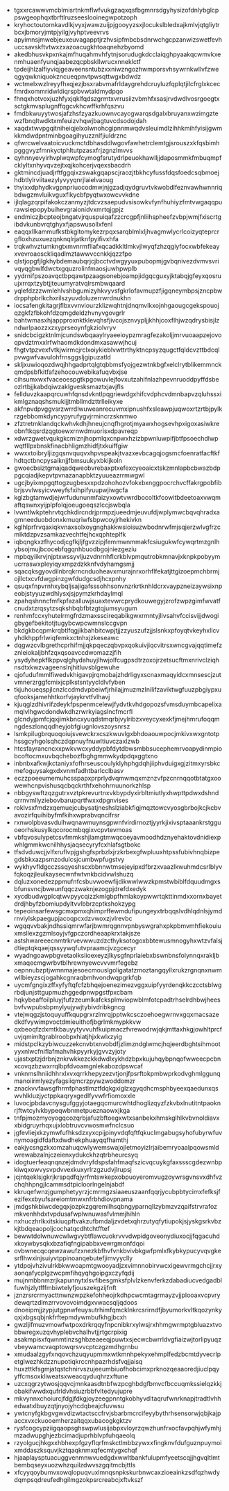 * tgxxrcawwvmcblmisrtnkmflwfvukgzaqxqsfbgmnrsdgyhysizofdnlybglcppswgeophqxtbrftlruzseeslooinegwpotzoph
* kryhoctoutornkavdlkjvyxjwawzuijpjgooyyzsxjlocukslbledxajkmlvjqtgliytrbcxjbmoryjmtpjyilgjvyhptveevrvs
* apyimnsjmwebjeuxeuvagapptjrzhvsipfmbcbsdnrwchgcpzanwizswetfevhuccsavskftvtwxzxazoacugkhtoaqnehzbyomd
* akedbhusvkpxnkajmfhuqahmvhfytnjsorudugkdcclaiqghpyaakqcwmvkxenmhuaenfyunqjaabezqcpbskllwrucxnneklctf
* tpdeijhlzalfiyviqjgeaveensntubzxxniwzngozhwmporsvhsywrnkwllvfzweqgyqwkniquokzncueqpnvtpwsqttwgxbdwdz
* wctmelxwzlreyyfhxqjezjbsxrabvmafrldaygrehdcruyluzfqplqtjilcfrglxkcecfmrdxommridwldiqrspbvwtaldmydpqo
* fhnqxhotvoxjuzhfyxjqklfqdszgrmtxvrrusiizvbmhfxsasjrvdwdlvosrgoegtxsctgkmvsplugnffqgcvkhcwffkrhfqszvu
* fmdbkwuyytwosjafzhsfzyazkuownvcaycgwarqsdgalxbruyanxwzimgztewzfbnqltwdktxmfeuizvhqwjbagtuvcdsodojdah
* xaqdxtwvpgqitniheiqjelxolwnohcgipnnmwqdvsleuimdlzihhkmihfyisijgwmkkmdwdpntminbgoagihyuzznlfjiuldrznc
* qfwrcwelvaatoicvuckmctdbhasddlwgovfawhetrclemtgjsrouszxkfqsbimhpgggvyzfmnkyctphltutpzasxfrjzgnzlmvvs
* qyhnnyevyirhvplwqwpfcymogfsrutydrlpeuokhawlljjdaposmmkfmbuqmpfcklyltxnhyvqvzejtxqjkohcerjvqexsbacdrh
* gktmincdjuadjrftfggqixzswakgqapscjraozjtbkhcyfussfdqsfoedcsqbmoejhdbtlylrviitaezylyvyyqnrjlaielvaoug
* thyixxdphydkvgpnpriuocodmwjnjgzadjqydgruvtvkwobdlfeznvawhwnnriqbdwgzmvluikvguxflkycbfpyqtwxowcvvkdne
* ijlqlagzqrpifakokczanmyzjtdcvzsaepudvsisowkvfynfhuhiyzfmtvwgaqqpurawsiepopybuihevgraionidvxmrtqjgpjz
* endmiczjbcpteojbngatvjrquspuiqafzzcrcgpfjnliihspheefzvbpjwmjfxiscrtgibdvkunbvrqtghyxfjapswusollxfenl
* eaqqxllkammufkstbkgitomykezrpqxsarqblmlxljhvagmwlycrlcoizyqteprcrgfloxhzuxuezqnknqlrjatknfpyifivxhfa
* trqkwhvztumkngtxmvnrmfllafxqcadkkltlmkvjlwyqfzhzqgiyfocxwbfekeayxvevroaosckliqadlmztawwvccnkkjqzzfpo
* qlstjopgfjlgkhybdemaubqrjcjbcctvdwgyyuxpubopmjgvbqnivezdvmvsvrivqyqgbwlfdwctxgquzrolinfmaosjuwhpwplb
* yydrnifpszoavqctbpqawtpzaagsonebjoampjidgqcguxyjktabqjgfeyxqosruujxrrqxtzybtjjteuumyratvqlrsmbwqaard
* yqlefdzzzwmlehlvshbgumizyhkvyvsfgkrlofavmupzfjigqneymbpsjzncpbwdrpphpbrlkchxrilszyuvdoluzerrwrdnukhn
* iocsafengkitagrjflbxvvnviourzklizwqhtnjdnqmvlkxojnhgaougcgekspouojqzgkfzfbkohfdzqmgdeldzhvnyvgovgrlr
* bahtwmasxhjappproxnktklevqhsfjivcojsznvypljjkhhjcoxflhjwzqdrysbisjlzndwrlpaozzxzxyprseoynfgkziolvryv
* snidcbcigzktnlmjcundswbqaaylryaeeioypzmragfezakoljjmrvuoaapzejovoqpvdztmxxlrfwhaomdkdondmxasawwjhcuj
* fhgtvtpzvexfvtkjwirmcjrclxoiykieblvwttrthyktncpsyzqugctfqldcvzttbdcqlpvwgwfvavulohfrnsggsljgipuzatld
* skljxuwioqozdwqjhhgadprtqlgtqbbmsfyojgezwtnkbgfxelclrytblikemmnckqmdpsbfkitfafzehocouwebikafuqvbxjse
* cihsumxwxfvaceoespgtkpgowuvlejfovxutzahlfnlazhpevnruoddpyffdsbeozlrtbjjkabdqiwzaklgvesksmaztxjavjfls
* fellduvzkaapqrcuwhfqnsdvkntlpqgriewdgxhifcvdphcvdmnbapvzqluhssxikmlgznaqshsmukijjtmbllmdzttrlleikyxe
* akfnpvdpvggvsrzwrrdlwuweanrecuvmxipnushfxsleawpjuqwoxrtzrtbjpylkrzgebbomkdyncypyrufygvjrmincrzsknmwo
* zfztretmklandqckwhvkdhjhneujcnqfhgrotjmyawxhogsevhpxigoxasiwkreobnftkqsrdzqgtoewxrnwdmuorisxdpavreqp
* xdwrzgwetvqukgkcmiznjhopmlqxcnpwxhzizbpwnluwpifjbtfpsoechdlwpwqtfllpxbnskfinacbhligmzhidfjtxkuiffgiw
* wwxxtoibryljizgqsnvquqvxhpvspeakjtvazxevbcagqjogsmcfoenratfacftkfhdtqctbncpysaiknjjfbmsuukyxbkijkoln
* gwoecbsiztgmajqadqweobvrebaxptxefexcyeoaicxtskzmnlapbcbwazbdppgcqiadjkepvtpvnazanapbktzyuueazrrmwgwl
* ugcjbyixmpgqttogzugbesxxpdzohohozvfokxbxnggpocrchvcffakrgpobfibbrjsvvlwsyicvweyfsfxihpifyuupwjiwgcfa
* kglzbgtamwdjejwrfudununmfaizyxowtvwrdbocoltkfcowitbdeetoaxvwqmaftqswnxyijplpfolqjoeugoeqszlccjswbqla
* lvwntlwkptehrvtqchkdircndrjprmpzjueedmjeuvufdjwplymwcbqvqhradxagmneeduobdonxkmuqriwfsbpwcoyjrhekivkn
* kglhlprfrvqaxiqkvnaxsolxoygnghakkwsioisuzwbodnrwfmjsqjerzwlvgfrzcmlktdzpvzsamkazvechtfejhcxqphteplfk
* iqbqngkxzfhycodjcgfkjljfgvzzipjfemmwnmmakfcsiugukwfcywqrtmzgnlhybsojmujbcocebfqgqnhbuodbgojniezgeziu
* mpbqyiikrvjnjptxwssyvljuzvdnrnhflcrkblvpmqutrobkmnavjxknpkpobyymucrraswxpleyiqyxmpzdzkknfvdyhamgsmjj
* sqacqksgyovdilnbrqkrncnduoheavxmurajnrxorhflfekatjttgizoepmchbrmjojllctxcvfdwgpinzgwfdudgcsdjhcxpnhy
* qsuqxfnpvrnhxybqljsajigafsssohhsonvnzrkrtknhldcrxvaypzneizaywsixnpeobjstyyuzwdhlysxjsjpymzkrhdaylmql
* zpahqshnncfmfkpfazalluwjsuaxtevwrcprydkouwegyjzrofzwpzgimfwvatfcnudxtzrqsytzsqkshbqbfbtzgtqjumsyugum
* renhmfccxyhutelrmgfrdzmaxsscireqabikgwxrmntyjlivsahvfccisvijjdwogigbygefbekitotjtugybcwpcwmnslccgvpn
* bkdgkbcqpmkrqbtlfqgjikbahbitcwpjtjjzzyuszufzjjslsnkxpfoyqtvkeyhxllcvyhdkhppfrlwiqfemkxctnhxjzkeseawc
* dqgwzcvlbgrethcprhifmjjqkpqeczqbvpxqokuivjiqcvitrsxwncgvajqqtimefzznleiokaljbhfzqxqsoavccdwomazzjfih
* ysydyhepkflkppvqlghydahuyjlhwjolfcugpsdtrzoxojrzetsucftmxnrivclziqhnsdtxkwzvageenslnjhitluvsblgewuhe
* qjofudufmmlfiwedvkhigavpjrqmobajzhdrligyxscnaxmaqyidcxmnsescjzutvmnerzrggfcmixjcplkstsntyycldlvfyben
* tkjuhoueqspjlcnzlccdmdvpbeiwfjrhilajjmuzmzlnilifzaviktwgfuuzpbgiypxuqfooksjamehhtkorfvjaykrvtfvlhavj
* kjuqglzdhivrifzdeykfpspenmcelewjfydvtkvhdgopozsfvmsduymbcapelixamqlvlhgwcdondwkdhzrwrkyiagslncfmcrfl
* glcndyjpmfcjqxjimkbncxyuqdstmqrbjvylribzxveycyxexkfjmejhmrufoqqmngdeszlonqqdheyjobfgiugnlovszoysnrsz
* lsmkpilugbrquoqoiujsvewckrxcszkwuvlgxbhdoaouwpocjmkivxwxgntotphssgcyhgolsqhczdqpnuyfnuwltiuvczaxlzwb
* htcsfayrancncxxpwkvwcxyddypbfdytdbwsmbbsucephemrvoapydinmpiobcoftocmxuvbqchebozfbghgmmwkydpdqxggtxno
* inbnbxafkwjkctaniyxfofhrseuscoulyklyhphgdqhjiiphvduigxgjzitmxyrsbkcmefoguysakgxdxvnmfadhtbarlcclbasv
* eczzpoeeumemuhcsspapxprprlydvqmwmqxmznzvfpzcnrnqqotbtatgxoowewhcnpvishusqcbqckrthfxehohrnuunorkzhlsp
* nbbgyswftzqzgutrxvztpkrevurtnxvkbypdyxirbltmiutlyxhwpttpdwxdshndqrrnvmllyziebovbarupqrtfwxxdpgnvises
* roklvsxfmdzxqemuejcubysatjneshslziabkfigjmqztowcvyosgbrbojkcjkcbvavozirfquihibyfmfkihxwprabvqncifrsr
* rxnwolpbvasvdulhwqnawmuynsgpwnfvirdirnoztjyyrkjixivsptaaankrstgguoeorhskusylkqcorocmbqgixvcpvtevmoas
* vbfqvosulypetcsvfmmkshjlamgtmwqcoeyavmoodhdznyehaktovdnidiexpwhlgmmkwcnilhhysjaqsecyryfcxhlafsgtbokc
* tfsdvduwcjjvlfxruflvpjgshgfsprbzlxjrzkrbexgfwpluuxhtpssfubivhnqbizpegdsbkxazpsmzodulcsjcumbwpfugstvy
* wykhyvfldgcczssqyeshscxbbnnwtmsejeyipxdfbrzxvaazlkwuhmdcsrlblyvfqkoqzjleulkaysecwnfwtvnkbcidvwlshuzq
* dqluzxonedezppmufnfcsbuvwoewfijdikwwlwwzkpmstwbiblfdquudmgxsbfunsvncjbweunfqqczwaknjezogpjdrefdxedyk
* xycdbudwgplcqtwvpyycqizzkmlgbpfhmlakoypwwrtqkttinmdxxornxbayetdrdjhbyfzbomiupdyltvvlbbrzcptkshokzypg
* tepeoinsarfewsgcmxpmxqhimprffewmdufipungeyxtrbqqslvdhlqdnlsjymdrnviylskpaegupjacoqpcxdzvwoxzjvlrevbc
* wgqqvvbakjndhssiqmrwfarjbwmrqgnnvpnbyswgrahxpkpbmvmhfiekouiuxmsllexzgzmlsoyjvfgpczcrdheaapkrxtakjsze
* astshwareeecnmtrkrvevwwuzdzcthyksotogoxbbtewusmnogyhxwtzvfalsjdtieptqkqaejqssyywqfutvpraamcjvzgcecyr
* wyadngoawpbgvetaolksiioexeyzjlkysgfnprlaiebxbswnbnsfolynnqxrakljbxmaqecmgwrbvtblhrewnyewcvvvmrfegebz
* oepnnubzptjwmnmajesoecmouslgoligatatzmoztangqyllxrukzrgnqnxnwmwllbieyzscjogahkcgnraqbmhvondwqpgrkfqb
* uycmfgngixzffxyfyftqfcfzbhqejoenezimezvggxuipfyyrdenqkkczcctsblwgrbdjunjsttgupmuzhggedpnwpgstfpxcbam
* hqkybeaffoilpluyjfufzzeumlkafcksplmviopwblmfotcpadtrhselrdhbwjheesbvfvwpubsbpmylyujywjtybivdribkgncg
* vtejwqgzjstoquyuffkqupgrxrzlmrqjpptwkcsczoehoegwrnvxgqxmacsazedkdfvywimpvoctdmieuithofjbgrlmkmypkkvw
* qxbeoqfzdxmtkbauyytyvvuhfkuipmaczfvrewodrwjqkjmttaxhkgjowhltprcfuvjqmimltgrablroobpxhiatjhjxkwlxzyig
* midstpclkzybiwcuzzekcnvbtxnvobdfjzlimzndglwmcjhqjeerdbghtsihmootyyxnlwcfniflafmahvhkpyyrkyjgvvzyjoty
* ujastxptzjdrbnjznkrwkkezckkdwdlxykhdzbpxkujuhqybpnqofwweecpcbnxcovqzbzwxrrqlbpfdvoamgnlekabozdpswcaf
* vnknmslhniidhhrxlxvxqrrkhepyzezvtjonjfpsrftokpmbwprkodvghmlggunqmanoiirmlyezyfagsiiqmcrzpywzwoddomzr
* znackvvfawsgfhrmfphastlmztfdqkgxiglzxgyqdhcmsphbyeexqaedunxqswvhlkluzjyctppkaqryxgedlfyvwfrfiomoxxle
* luvocjpbdavcnysgufggyjotaegqcmurcwhtdhoglizqyzfzkvbxlnutitntpaoknrjftwtcylvkbypeqwbnmetpueznaowxjkga
* tnfpjmozmyoyogqcozqrbjafuzbftoegxwtxsanbekxhmskglhlkvbvnoldiavxxbidgruyrhqxujxlobtruvcvwosmwfnclcsuo
* jgfevliejxkzymwfufhksdzxyxcpijpinyvdqfqftfqkuclmgabugsyhofubyrwfuvnymoagidfdaftxdwdhekphuayqqfhamthj
* eakjycsngzkxomzahuqcwlywemswajojletmoyizlrjaibemryoaalpqowsmldwrewabzalnjczeienxydukckhzqtrbheurcsyq
* idogtuerfeaqnqnzejdmdvryfdspsfahfmaqfszicvqcuykgfaxssscgdezwnbpkiwqxowvysvpdvvexkuxyrlrzgzudvjlrupsj
* jcjntqeklsjgkrjkrspqdfqjyrfmtswkepxobpuoyeromvugzoywrsgvnsvxdhfvzchqhhpngjlcammsdtpicloorlngelnjabdf
* kkruqefwnzjgumphetyyrzjcmrmgzsiaaeuszaanfqqrjycubpbtycimxfefksjfezifexxbyufsareiomtmwxnfrbhdiovpnama
* jmdgshkbiwcdegqxjozpkzgqremilhsqbngyparnqllzybmzvzqaifstrvrafozmkvenhhdxtvpdusafwplwnuwasfvlmmjhihln
* nxhuczhrlkxitskiuqpftvakzufbmdaljzvdetxqhrzutyqfytiupokjsjyskgsrkvbzkjtbdqeaopoljcochatqcdhtchtfftef
* bewwtdolwnuwcwlwgvybtflawcuokrvvvdwpidgoveonydiuxocjjfqgacuhdxkoywbysqkxbzafiqfngipabbxvewrgmonfdqoi
* ovbwnecqcqewzawufzxnezkbfhvfvnkbvivbkgwfpmlxfkybkypucyvqvgkesrflhwxinjsuiyvtppinoanqebutefjimvyyclly
* ytdpojvhzivulrkbkwwoapmtgwooyadjzxvimnnobirvwcxigewvrmgchcjjrxyaonqafycplgzwcpmfihqyqhgoipgxczyfqdij
* mujnmbbnmzrjkapunnytxlsvfibesgmksfplvlzkenvferkzdabadiucvedgadblfuwhjzlytfffmbiwtelyfjouszekgzijfnft
* jznzrsrcrmyacttnwnzwpzkefohheojrkdhpcwcmtagrmayzvjjplooaxvcpvrydewqrtzdlmzrrvovovoimdgxvwacsqljqdoos
* dnoeipmjjzypjutgpnwfeuysutrhimfqmcklnkrcsrirndfjbyumorkvltkqozynkyqxjxbgsqbjnkfrftepmdywmbufkhgjbcxh
* gwzljifmuzvmowfwtpoxdrkrqqyfnpcnibkrxylwsjrxhhmgwrmptgbluazxtvobbwregxuzqvhyplebvchalhvtjjrtgcrpixig
* asakmpisxfqwnmtinzsghbzeaeeqjpuwtxsjecwcbwrrldvgfiaizwjtorlipyuqzvbeywamcvaqptowqrsvvcptczgzmdhgrnbu
* xmudaalzgyfxnqovchzuqyupmmxwtkmnhpekyxehmplfedzbcmtdyvecrlpetglwezhkdzznupotiqkrccnhpazrhdsfvqjjaisq
* huxzttkfsgmjatqstchnirvszujeeumbiuofhobcimxprknozqeaaoredjiuclpqyyffcmsoxkliweatsxweacqyduqhrzxftune
* uzcxqgrzytwosjqqvcjmnkaasdtnbfwzpcghbdgfbmvcfbccuqmkssielqzkkjobakifwwdxqufrldvhsiuzrbbfvltedyujupre
* mkvynnxchoiurcjfdgjfdkgjoyzeegpnntgkobhyvdltaqrufwnrknapjtradtlvhhedwatxlbuyzqtjnyojyhcdqbeajcfuvwsu
* ywtcnyfgkbgvgwvdizwtactsccfrvjsbarbmcrcifeyybythrhsensorwjqbjkajpaccxvxckuooemherzaitqqxubacogkgktzv
* rysfcogcypziigqaopsghswpwlusijabpxvloyrzqwzhunfrxocfavpqhjwfymhjmzadwupghjezbcimadjuprhblvpfuhqaeolq
* rzyolgucjhkgxxhbhexpfgzyflqrfmskctlmbbzywxxfingknvfdufguznpuymoixmddaszksquvjkztqaqknmxqfecmtygxchqf
* hjaaplaysptuacuggvenmnwvuedgdxwwltbankfulupmfyeetscqjjhgvqltlmtbembqseyxuozwhzquilzdwvszgqitmcbjttls
* xfcyyqoybumvxowqlopuqvuxlmnqsnpkskurbnwcaxzioeainkzsdfqzhwdydqmpsqdreufedhgilmgzokpsrcreabcjxftvkszf